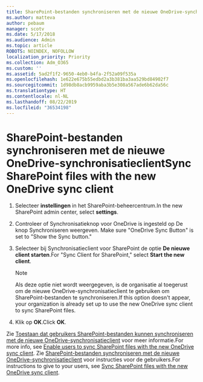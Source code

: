 ```yaml
---
title: SharePoint-bestanden synchroniseren met de nieuwe OneDrive-synchronisatieclient
ms.author: matteva
author: pebaum
manager: scotv
ms.date: 5/17/2018
ms.audience: Admin
ms.topic: article
ROBOTS: NOINDEX, NOFOLLOW
localization_priority: Priority
ms.collection: Adm_O365
ms.custom: ''
ms.assetid: 5ad2f1f2-9650-4eb0-b4fa-2f52a09f535a
ms.openlocfilehash: 1e622e675b55edbd2a3b381ba3aa529bd84902f7
ms.sourcegitcommit: 1d98db8acb9959aba3b5e308a567ade6b62da56c
ms.translationtype: HT
ms.contentlocale: nl-NL
ms.lasthandoff: 08/22/2019
ms.locfileid: "36534198"
---
```

# <a name="sync-sharepoint-files-with-the-new-onedrive-sync-client"></a><span data-ttu-id="d1ca4-102">SharePoint-bestanden synchroniseren met de nieuwe OneDrive-synchronisatieclient</span><span class="sxs-lookup"><span data-stu-id="d1ca4-102">Sync SharePoint files with the new OneDrive sync client</span></span>

1. <span data-ttu-id="d1ca4-103">Selecteer **instellingen** in het SharePoint-beheercentrum.</span><span class="sxs-lookup"><span data-stu-id="d1ca4-103">In the new SharePoint admin center, select **settings**.</span></span>
    
2. <span data-ttu-id="d1ca4-104">Controleer of Synchronisatieknop voor OneDrive is ingesteld op De knop Synchroniseren weergeven. </span><span class="sxs-lookup"><span data-stu-id="d1ca4-104">Make sure "OneDrive Sync Button" is set to "Show the Sync button."</span></span>
    
3. <span data-ttu-id="d1ca4-105">Selecteer bij Synchronisatieclient voor SharePoint de optie **De nieuwe client starten**.</span><span class="sxs-lookup"><span data-stu-id="d1ca4-105">For "Sync Client for SharePoint," select **Start the new client**.</span></span>
    
    > [!NOTE]
    > <span data-ttu-id="d1ca4-106">Als deze optie niet wordt weergegeven, is de organisatie al toegerust om de nieuwe OneDrive-synchronisatieclient te gebruiken om SharePoint-bestanden te synchroniseren.</span><span class="sxs-lookup"><span data-stu-id="d1ca4-106">If this option doesn't appear, your organization is already set up to use the new OneDrive sync client to sync SharePoint files.</span></span> 
  
4. <span data-ttu-id="d1ca4-107">Klik op **OK**.</span><span class="sxs-lookup"><span data-stu-id="d1ca4-107">Click **OK**.</span></span>
    
<span data-ttu-id="d1ca4-108">Zie [Toestaan dat gebruikers SharePoint-bestanden kunnen synchroniseren met de nieuwe OneDrive-synchronisatieclient](https://go.microsoft.com/fwlink/?linkid=866433) voor meer informatie.</span><span class="sxs-lookup"><span data-stu-id="d1ca4-108">For more info, see [Enable users to sync SharePoint files with the new OneDrive sync client](https://go.microsoft.com/fwlink/?linkid=866433).</span></span> <span data-ttu-id="d1ca4-109">Zie [SharePoint-bestanden synchroniseren met de nieuwe OneDrive-synchronisatieclient](https://go.microsoft.com/fwlink/?linkid=866427) voor instructies voor de gebruikers.</span><span class="sxs-lookup"><span data-stu-id="d1ca4-109">For instructions to give to your users, see [Sync SharePoint files with the new OneDrive sync client](https://go.microsoft.com/fwlink/?linkid=866427).</span></span>
  

